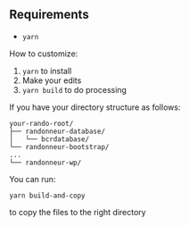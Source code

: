 ## Requirements

- `yarn`

How to customize:

1. `yarn` to install
2. Make your edits
3. `yarn build` to do processing

If you have your directory structure as follows:

```
your-rando-root/
├── randonneur-database/
│   └── bcrdatabase/
└── randonneur-bootstrap/
...
└── randonneur-wp/
```

You can run:
```
yarn build-and-copy
```

to copy the files to the right directory
